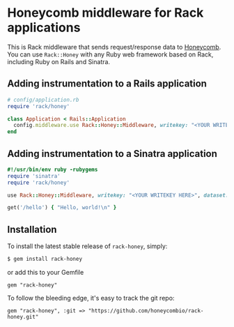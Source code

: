 # Honeycomb middleware for Rack applications

This is Rack middleware that sends request/response data to [Honeycomb](https://honeycomb.io).  You can use `Rack::Honey` with any Ruby web framework based on Rack, including Ruby on Rails and Sinatra.

## Adding instrumentation to a Rails application

```ruby
# config/application.rb
require 'rack/honey'

class Application < Rails::Application
  config.middleware.use Rack::Honey::Middleware, writekey: "<YOUR WRITEKEY HERE>", dataset: "<YOUR DATASET NAME HERE>"
end
```

## Adding instrumentation to a Sinatra application

```ruby
#!/usr/bin/env ruby -rubygems
require 'sinatra'
require 'rack/honey'

use Rack::Honey::Middleware, writekey: "<YOUR WRITEKEY HERE>", dataset: "<YOUR DATASET NAME HERE>"

get('/hello') { "Hello, world!\n" }
```

## Installation

To install the latest stable release of `rack-honey`, simply:

```bash
$ gem install rack-honey
```

or add this to your Gemfile

```
gem "rack-honey"
```

To follow the bleeding edge, it's easy to track the git repo:

```
gem "rack-honey", :git => "https://github.com/honeycombio/rack-honey.git"
```

